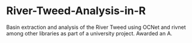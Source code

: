 # River-Tweed-Analysis-in-R
Basin extraction and analysis of the River Tweed using OCNet and rivnet among other libraries as part of a university project. Awarded an A.
